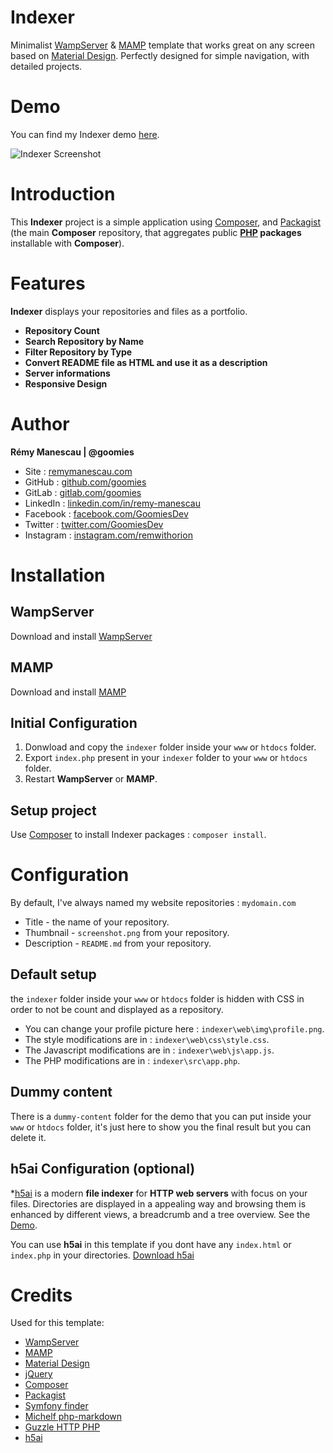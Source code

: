 # Indexer
Minimalist [WampServer](http://www.wampserver.com) & [MAMP](https://www.mamp.info/en/mac) template that works great on any screen based on [Material Design](https://material.io/design). Perfectly designed for simple navigation, with detailed projects.

# Demo
You can find my Indexer demo [here](https://wwww.remymanescau.com/indexer).

![Indexer Screenshot](https://www.remymanescau.com/indexer/screenshot.png)

# Introduction
This **Indexer** project is a simple application using [Composer](https://getcomposer.org), and [Packagist](https://packagist.org) (the main **Composer** repository, that aggregates public **[PHP](https://www.php.net) packages** installable with **Composer**).

# Features
**Indexer** displays your repositories and files as a portfolio.

- **Repository Count**
- **Search Repository by Name**
- **Filter Repository by Type**
- **Convert README file as HTML and use it as a description**
- **Server informations**
- **Responsive Design**

# Author
**Rémy Manescau | @goomies**

- Site : [remymanescau.com](https://www.remymanescau.com)
- GitHub : [github.com/goomies](https://github.com/goomies)
- GitLab : [gitlab.com/goomies](https://gitlab.com/goomies)
- LinkedIn : [linkedin.com/in/remy-manescau](https://www.linkedin.com/in/remy-manescau)
- Facebook : [facebook.com/GoomiesDev](https://www.facebook.com/GoomiesDev)
- Twitter : [twitter.com/GoomiesDev](https://twitter.com/GoomiesDev)
- Instagram : [instagram.com/remwithorion](https://www.instagram.com/remwithorion) 


# Installation

## WampServer
Download and install [WampServer](http://www.wampserver.com/)

## MAMP
Download and install [MAMP](https://www.mamp.info/en/mac)

## Initial Configuration
1. Donwload and copy the `indexer` folder inside your `www` or `htdocs` folder.
2. Export `index.php` present in your `indexer` folder to your `www` or `htdocs` folder.
3. Restart **WampServer** or **MAMP**.

## Setup project
Use [Composer](https://getcomposer.org/) to install Indexer packages : `composer install`.

# Configuration
By default, I've always named my website repositories : `mydomain.com`

* Title - the name of your repository.
* Thumbnail - `screenshot.png` from your repository.
* Description - `README.md` from your repository.

## Default setup
the `indexer` folder inside your `www` or `htdocs` folder is hidden with CSS in order to not be count and displayed as a repository.
- You can change your profile picture here : `indexer\web\img\profile.png`.
- The style modifications are in : `indexer\web\css\style.css`.
- The Javascript modifications are in : `indexer\web\js\app.js`.
- The PHP modifications are in : `indexer\src\app.php`.

## Dummy content
There is a `dummy-content` folder for the demo that you can put inside your `www` or `htdocs` folder, it's just here to show you the final result but you can delete it.

## h5ai Configuration (optional)
*[h5ai](https://larsjung.de/h5ai/) is a modern **file indexer** for **HTTP web servers** with focus on your files. Directories are displayed in a appealing way and browsing them is enhanced by different views, a breadcrumb and a tree overview. See the [Demo](https://larsjung.de/h5ai/demo/).

You can use **h5ai** in this template if you dont have any `index.html` or `index.php` in your directories.
[Download h5ai](https://larsjung.de/h5ai/)


# Credits
Used for this template:

* [WampServer](http://www.wampserver.com/)
* [MAMP](https://www.mamp.info/en/mac)
* [Material Design](https://material.io/design/)
* [jQuery](https://jquery.com/)
* [Composer](https://getcomposer.org/)
* [Packagist](https://packagist.org/)
* [Symfony finder](https://packagist.org/packages/symfony/finder)
* [Michelf php-markdown](https://packagist.org/packages/michelf/php-markdown)
* [Guzzle HTTP PHP](https://packagist.org/packages/guzzlehttp/guzzle)
* [h5ai](https://larsjung.de/h5ai/)
